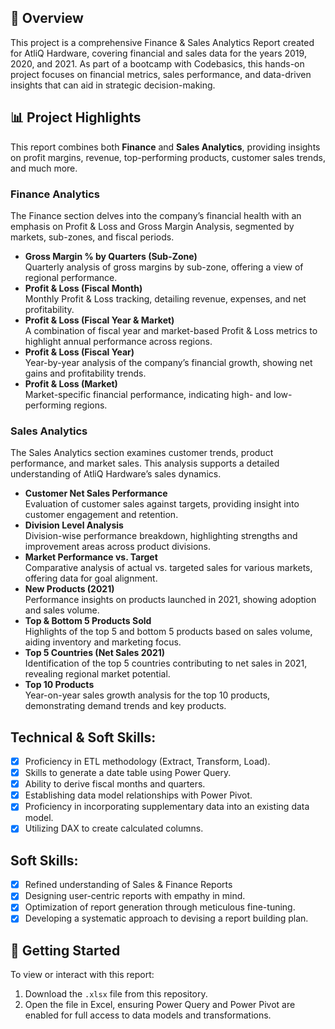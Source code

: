 ## 📑 Overview
This project is a comprehensive Finance & Sales Analytics Report created for AtliQ Hardware, covering financial and sales data for the years 2019, 2020, and 2021. As part of a bootcamp with Codebasics, this hands-on project focuses on financial metrics, sales performance, and data-driven insights that can aid in strategic decision-making.

## 📊 Project Highlights
This report combines both **Finance** and **Sales Analytics**, providing insights on profit margins, revenue, top-performing products, customer sales trends, and much more.

### **Finance Analytics**
The Finance section delves into the company’s financial health with an emphasis on Profit & Loss and Gross Margin Analysis, segmented by markets, sub-zones, and fiscal periods.

- **Gross Margin % by Quarters (Sub-Zone)**  
  Quarterly analysis of gross margins by sub-zone, offering a view of regional performance.
- **Profit & Loss (Fiscal Month)**  
  Monthly Profit & Loss tracking, detailing revenue, expenses, and net profitability.
- **Profit & Loss (Fiscal Year & Market)**  
  A combination of fiscal year and market-based Profit & Loss metrics to highlight annual performance across regions.
- **Profit & Loss (Fiscal Year)**  
  Year-by-year analysis of the company’s financial growth, showing net gains and profitability trends.
- **Profit & Loss (Market)**  
  Market-specific financial performance, indicating high- and low-performing regions.

### **Sales Analytics**
The Sales Analytics section examines customer trends, product performance, and market sales. This analysis supports a detailed understanding of AtliQ Hardware’s sales dynamics.

- **Customer Net Sales Performance**  
  Evaluation of customer sales against targets, providing insight into customer engagement and retention.
- **Division Level Analysis**  
  Division-wise performance breakdown, highlighting strengths and improvement areas across product divisions.
- **Market Performance vs. Target**  
  Comparative analysis of actual vs. targeted sales for various markets, offering data for goal alignment.
- **New Products (2021)**  
  Performance insights on products launched in 2021, showing adoption and sales volume.
- **Top & Bottom 5 Products Sold**  
  Highlights of the top 5 and bottom 5 products based on sales volume, aiding inventory and marketing focus.
- **Top 5 Countries (Net Sales 2021)**  
  Identification of the top 5 countries contributing to net sales in 2021, revealing regional market potential.
- **Top 10 Products**  
  Year-on-year sales growth analysis for the top 10 products, demonstrating demand trends and key products.

## Technical & Soft Skills:
- [x]	Proficiency in ETL methodology (Extract, Transform, Load).
- [x]	Skills to generate a date table using Power Query.
- [x]	Ability to derive fiscal months and quarters.
- [x]	Establishing data model relationships with Power Pivot.
- [x]	Proficiency in incorporating supplementary data into an existing data model.
- [x]	Utilizing DAX to create calculated columns.

## Soft Skills:
- [x]	Refined understanding of Sales & Finance Reports
- [x]	Designing user-centric reports with empathy in mind.
- [x]	Optimization of report generation through meticulous fine-tuning.
- [x]	Developing a systematic approach to devising a report building plan.

## 🚀 Getting Started
To view or interact with this report:
1. Download the `.xlsx` file from this repository.
2. Open the file in Excel, ensuring Power Query and Power Pivot are enabled for full access to data models and transformations.
